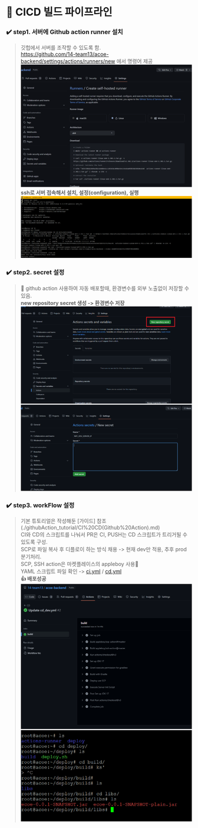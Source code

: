# 🔨 CICD 빌드 파이프라인

### ✔️ step1. 서버에 Github action runner 설치
> 깃헙에서 서버를 조작할 수 있도록 함.  
> https://github.com/14-team13/acoe-backend/settings/actions/runners/new 에서 명령어 제공 
> ![runner](./actionRunner.PNG)
> **ssh로 서버 접속해서 설치, 설정(configuration), 실행**
> ![puttyRunner](./runnerSSH.PNG)

### ✔️ step2. secret 설정
> 🔑 github action 사용하여 자동 배포할때, 환경변수를 외부 노출없이 저장할 수 있음.  
> **new repository secret 생성 -> 환경변수 저장**
> ![newsecret](./secret.PNG)
> ![env](./env.PNG)

### ✔️ step3. workFlow 설정
> 기본 튜토리얼은 작성해둔 [가이드] 참조(./githubAction_tutorial/CI%20CD(Github%20Action).md)  
> CI와 CD의 스크립트를 나눠서 PR은 CI, PUSH는 CD 스크립트가 트리거될 수 있도록 구성.  
> SCP로 파일 복사 후 디플로이 하는 방식 채용 -> 현재 dev만 적용, 추후 prod 분기처리.  
> SCP, SSH action은 마켓플레이스의 appleboy 사용🙏  
> YAML 스크립트 파일 확인 -> [ci.yml](/.github/workflows/ci_dev.yml)
> / [cd.yml](/.github/workflows/cd_dev.yml)  
> **👍 배포성공**
> ![build](./build.PNG)
> ![deploy](./deploy.PNG) 